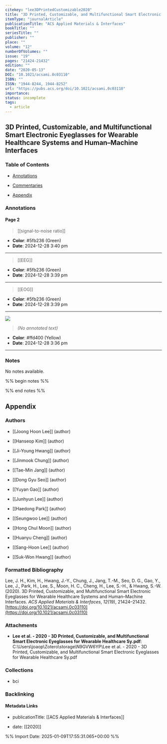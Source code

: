 ```yaml
---
citekey: "lee3DPrintedCustomizable2020"
title: "3D Printed, Customizable, and Multifunctional Smart Electronic Eyeglasses for Wearable Healthcare Systems and Human–Machine Interfaces"
itemType: "journalArticle"
publicationTitle: "ACS Applied Materials & Interfaces"
bookTitle: ""
seriesTitle: ""
publisher: ""
place: ""
volume: "12"
numberOfVolumes: ""
issue: "19"
pages: "21424-21432"
edition: ""
date: "2020-05-13"
DOI: "10.1021/acsami.0c03110"
ISBN: ""
ISSN: "1944-8244, 1944-8252"
url: "https://pubs.acs.org/doi/10.1021/acsami.0c03110"
importance: 
status: incomplete
tags:
  - article
---
```


## 3D Printed, Customizable, and Multifunctional Smart Electronic Eyeglasses for Wearable Healthcare Systems and Human–Machine Interfaces

### Table of Contents

- [Annotations](#annotations)

+ [Commentaries](#commentaries)

- [Appendix](#appendix)

### Annotations




#### Page 2








> [[signal-to-noise ratio]]





- **Color**: #5fb236 (Green)
- **Date**: 2024-12-28 3:40 pm

---








> [[EEG]]





- **Color**: #5fb236 (Green)
- **Date**: 2024-12-28 3:39 pm

---








> [[EOG]]





- **Color**: #5fb236 (Green)
- **Date**: 2024-12-28 3:39 pm

---




![](<0 - Supplementary/images/lee3DPrintedCustomizable2020.md/image-2-x49-y415.png>)



> *(No annotated text)*




- **Color**: #ffd400 (Yellow)
- **Date**: 2024-12-28 3:36 pm

---





### Notes


No notes available.


%% begin notes %%

<!-- Write your personal notes here -->

%% end notes %%

## Appendix

### Authors


- [[Joong Hoon Lee]] (author)

- [[Hanseop Kim]] (author)

- [[Ji-Young Hwang]] (author)

- [[Jinmook Chung]] (author)

- [[Tae-Min Jang]] (author)

- [[Dong Gyu Seo]] (author)

- [[Yuyan Gao]] (author)

- [[Junhyun Lee]] (author)

- [[Haedong Park]] (author)

- [[Seungwoo Lee]] (author)

- [[Hong Chul Moon]] (author)

- [[Huanyu Cheng]] (author)

- [[Sang-Hoon Lee]] (author)

- [[Suk-Won Hwang]] (author)




### Formatted Bibliography

Lee, J. H., Kim, H., Hwang, J.-Y., Chung, J., Jang, T.-M., Seo, D. G., Gao, Y., Lee, J., Park, H., Lee, S., Moon, H. C., Cheng, H., Lee, S.-H., & Hwang, S.-W. (2020). 3D Printed, Customizable, and Multifunctional Smart Electronic Eyeglasses for Wearable Healthcare Systems and Human–Machine Interfaces. _ACS Applied Materials & Interfaces_, _12_(19), 21424–21432. [https://doi.org/10.1021/acsami.0c03110](https://doi.org/10.1021/acsami.0c03110)




### Attachments


- **Lee et al. - 2020 - 3D Printed, Customizable, and Multifunctional Smart Electronic Eyeglasses for Wearable Healthcare Sy.pdf**: C:\Users\joaop\Zotero\storage\N9GVW6YP\Lee et al. - 2020 - 3D Printed, Customizable, and Multifunctional Smart Electronic Eyeglasses for Wearable Healthcare Sy.pdf




### Collections


- bci





### Backlinking


#### Metadata Links


- publicationTitle: [[ACS Applied Materials & Interfaces]]




- date: [[2020]]





<!-- Any additional notes or comments -->


%% Import Date: 2025-01-09T17:55:31.065+00:00 %%

